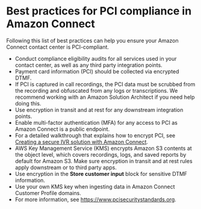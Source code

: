 # Best practices for PCI compliance in Amazon Connect<a name="compliance-validation-best-practices-PCI"></a>

Following this list of best practices can help you ensure your Amazon Connect contact center is PCI\-compliant\. 
+ Conduct compliance eligibility audits for all services used in your contact center, as well as any third party integration points\.
+ Payment card information \(PCI\) should be collected via encrypted DTMF\.
+ If PCI is captured in call recordings, the PCI data must be scrubbed from the recording and obfuscated from any logs or transcriptions\. We recommend working with an Amazon Solution Architect if you need help doing this\. 
+ Use encryption in transit and at rest for any downstream integration points\.
+ Enable multi\-factor authentication \(MFA\) for any access to PCI as Amazon Connect is a public endpoint\.
+ For a detailed walkthrough that explains how to encrypt PCI, see [Creating a secure IVR solution with Amazon Connect](https://aws.amazon.com/blogs/contact-center/creating-a-secure-ivr-solution-with-amazon-connect/)\. 
+ AWS Key Management Service \(KMS\) encrypts Amazon S3 contents at the object level, which covers recordings, logs, and saved reports by default for Amazon S3\. Make sure encryption in transit and at rest rules apply downstream or to third party apps\. 
+ Use encryption in the **Store customer input** block for sensitive DTMF information\.
+ Use your own KMS key when ingesting data in Amazon Connect Customer Profile domains\.
+ For more information, see [ https://www\.pcisecuritystandards\.org]( https://www.pcisecuritystandards.org)\. 